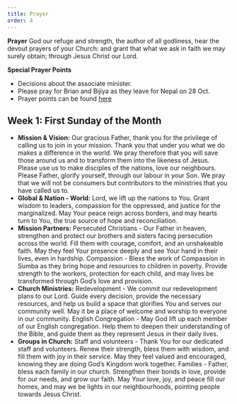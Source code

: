 ```yaml
---
title: Prayer
order: 4
---
```

**Prayer**
God our refuge and strength, the author of all godliness, hear the devout prayers of your Church: and grant that what we ask in faith we may surely obtain; through Jesus Christ our Lord.

**Special Prayer Points**
- Decisions about the associate minister.
- Please pray for Brian and Bijiya as they leave for Nepal on 28 Oct.  
- Prayer points can be found [here](https://stgeorgeshurstville.org.au/prayer)

## Week 1: First Sunday of the Month

- **Mission & Vision:** Our gracious Father, thank you for the privilege of calling us to join in your mission. Thank you that under you what we do makes a difference in the world. We pray therefore that you will save those around us and to transform them into the likeness of Jesus. Please use us to make disciples of the nations, love our neighbours. Please Father, glorify yourself, through our labour in your Son. We pray that we will not be consumers but contributors to the ministries that you have called us to.
- **Global & Nation - World:** Lord, we lift up the nations to You. Grant wisdom to leaders, compassion for the oppressed, and justice for the marginalized. May Your peace reign across borders, and may hearts turn to You, the true source of hope and reconciliation.
- **Mission Partners:** Persecuted Christians - Our Father in heaven, strengthen and protect our brothers and sisters facing persecution across the world. Fill them with courage, comfort, and an unshakeable faith. May they feel Your presence deeply and see Your hand in their lives, even in hardship.
Compassion - Bless the work of Compassion in Sumba as they bring hope and resources to children in poverty. Provide strength to the workers, protection for each child, and may lives be transformed through God’s love and provision.
- **Church Ministries:** Redevelopment - We commit our redevelopment plans to our Lord. Guide every decision, provide the necessary resources, and help us build a space that glorifies You and serves our community well. May it be a place of welcome and worship to everyone in our community.
English Congregation - May God lift up each member of our English congregation. Help them to deepen their understanding of the Bible, and guide them as they represent Jesus in their daily lives. 
- **Groups in Church:** Staff and volunteers - Thank You for our dedicated staff and volunteers. Renew their strength, bless them with wisdom, and fill them with joy in their service. May they feel valued and encouraged, knowing they are doing God’s Kingdom work together.
Families - Father, bless each family in our church. Strengthen their bonds in love, provide for our needs, and grow our faith. May Your love, joy, and peace fill our homes, and may we be lights in our neighbourhoods, pointing people towards Jesus Christ.








